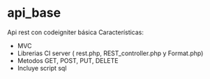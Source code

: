 # api_base
Api rest con codeigniter básica
Características:
- MVC
- Librerias CI server ( rest.php, REST_controller.php y Format.php)
- Metodos GET, POST, PUT, DELETE
- Incluye script sql

